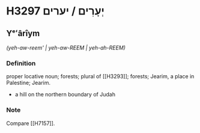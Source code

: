 # H3297 יְעָרִים / יערים

## Yᵉʻârîym

_(yeh-aw-reem' | yeh-aw-REEM | yeh-ah-REEM)_

### Definition

proper locative noun; forests; plural of [[H3293]]; forests; Jearim, a place in Palestine; Jearim.

- a hill on the northern boundary of Judah


### Note

Compare [[H7157]].

